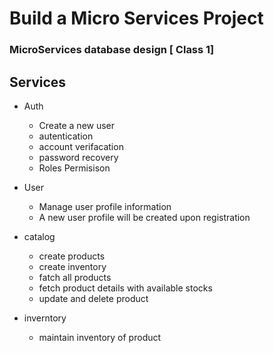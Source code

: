 # Build a Micro Services Project

### MicroServices database design [ Class 1]

## Services

- Auth
  - Create a new user
  - autentication
  - account verifacation
  - password recovery
  - Roles Permisison
- User

  - Manage user profile information
  - A new user profile will be created upon registration

- catalog
  - create products
  - create inventory
  - fatch all products
  - fetch product details with available stocks
  - update and delete product
- inverntory
  - maintain inventory of product
